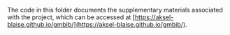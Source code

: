 The code in this folder documents the supplementary materials associated with the project, which can be accessed at [https://aksel-blaise.github.io/gmbib/](https://aksel-blaise.github.io/gmbib/).